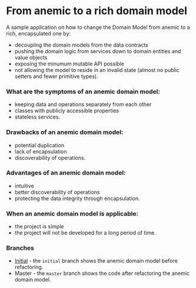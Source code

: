 # From anemic to a rich domain model 

A sample application on how to change the Domain Model from anemic to a rich, encapsulated one by:
- decoupling the domain models from the data contracts
- pushing the domain logic from services down to domain entities and value objects
- exposing the minumum mutable API possible
- not allowing the model to reside in an invalid state (almost no public setters and fewer primitive types).

### What are the symptoms of an anemic domain model:
- keeping data and operations separately from each other 
- classes with publicly accessible properties 
- stateless services.

### Drawbacks of an anemic domain model:
- potential duplication
- lack of encapsulation
- discoverability of operations.

### Advantages of an anemic domain model:
- intuitive
- better discoverability of operations
- protecting the data integrity through encapsulation.

### When an anemic domain model is applicable:
- the project is simple
- the project will not be developed for a long period of time.

### Branches

- [Initial](https://github.com/Lidiadev/anemic-domain-model/tree/initial) - the `initial` branch shows the anemic domain model before refactoring.
- Master - the `master` branch shows the code after refactoring the anemic domain model. 
